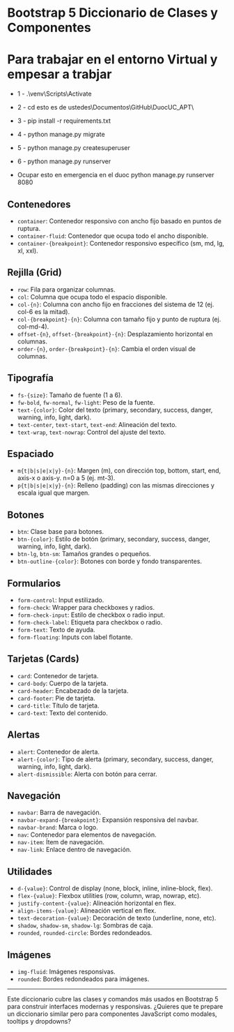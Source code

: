 # Bootstrap 5 Diccionario de Clases y Componentes

# Para trabajar en el entorno Virtual y empesar a trabjar
- 1 - .\venv\Scripts\Activate

- 2 - cd esto es de ustedes\Documentos\GitHub\DuocUC_APT\ 
- 3 - pip install -r requirements.txt
- 4 - python manage.py migrate
- 5 - python manage.py createsuperuser
- 6 - python manage.py runserver


- Ocupar esto en emergencia en el duoc python manage.py runserver 8080

## Contenedores
- `container`: Contenedor responsivo con ancho fijo basado en puntos de ruptura.
- `container-fluid`: Contenedor que ocupa todo el ancho disponible.
- `container-{breakpoint}`: Contenedor responsivo específico (sm, md, lg, xl, xxl).

## Rejilla (Grid)
- `row`: Fila para organizar columnas.
- `col`: Columna que ocupa todo el espacio disponible.
- `col-{n}`: Columna con ancho fijo en fracciones del sistema de 12 (ej. col-6 es la mitad).
- `col-{breakpoint}-{n}`: Columna con tamaño fijo y punto de ruptura (ej. col-md-4).
- `offset-{n}`, `offset-{breakpoint}-{n}`: Desplazamiento horizontal en columnas.
- `order-{n}`, `order-{breakpoint}-{n}`: Cambia el orden visual de columnas.

## Tipografía
- `fs-{size}`: Tamaño de fuente (1 a 6).
- `fw-bold`, `fw-normal`, `fw-light`: Peso de la fuente.
- `text-{color}`: Color del texto (primary, secondary, success, danger, warning, info, light, dark).
- `text-center`, `text-start`, `text-end`: Alineación del texto.
- `text-wrap`, `text-nowrap`: Control del ajuste del texto.

## Espaciado
- `m{t|b|s|e|x|y}-{n}`: Margen (m), con dirección top, bottom, start, end, axis-x o axis-y. n=0 a 5 (ej. mt-3).
- `p{t|b|s|e|x|y}-{n}`: Relleno (padding) con las mismas direcciones y escala igual que margen.

## Botones
- `btn`: Clase base para botones.
- `btn-{color}`: Estilo de botón (primary, secondary, success, danger, warning, info, light, dark).
- `btn-lg`, `btn-sm`: Tamaños grandes o pequeños.
- `btn-outline-{color}`: Botones con borde y fondo transparentes.

## Formularios
- `form-control`: Input estilizado.
- `form-check`: Wrapper para checkboxes y radios.
- `form-check-input`: Estilo de checkbox o radio input.
- `form-check-label`: Etiqueta para checkbox o radio.
- `form-text`: Texto de ayuda.
- `form-floating`: Inputs con label flotante.

## Tarjetas (Cards)
- `card`: Contenedor de tarjeta.
- `card-body`: Cuerpo de la tarjeta.
- `card-header`: Encabezado de la tarjeta.
- `card-footer`: Pie de tarjeta.
- `card-title`: Título de tarjeta.
- `card-text`: Texto del contenido.

## Alertas
- `alert`: Contenedor de alerta.
- `alert-{color}`: Tipo de alerta (primary, secondary, success, danger, warning, info, light, dark).
- `alert-dismissible`: Alerta con botón para cerrar.

## Navegación
- `navbar`: Barra de navegación.
- `navbar-expand-{breakpoint}`: Expansión responsiva del navbar.
- `navbar-brand`: Marca o logo.
- `nav`: Contenedor para elementos de navegación.
- `nav-item`: Ítem de navegación.
- `nav-link`: Enlace dentro de navegación.

## Utilidades
- `d-{value}`: Control de display (none, block, inline, inline-block, flex).
- `flex-{value}`: Flexbox utilities (row, column, wrap, nowrap, etc).
- `justify-content-{value}`: Alineación horizontal en flex.
- `align-items-{value}`: Alineación vertical en flex.
- `text-decoration-{value}`: Decoración de texto (underline, none, etc).
- `shadow`, `shadow-sm`, `shadow-lg`: Sombras de caja.
- `rounded`, `rounded-circle`: Bordes redondeados.

## Imágenes
- `img-fluid`: Imágenes responsivas.
- `rounded`: Bordes redondeados para imágenes.

---

Este diccionario cubre las clases y comandos más usados en Bootstrap 5 para construir interfaces modernas y responsivas. ¿Quieres que te prepare un diccionario similar pero para componentes JavaScript como modales, tooltips y dropdowns?
